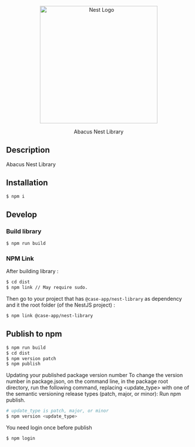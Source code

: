 <p align="center">
  <a href="http://nestjs.com/" target="blank"><img src="https://nestjs.com/img/logo_text.svg" width="320" alt="Nest Logo" /></a>
</p>

 <p align="center">Abacus Nest Library</p>
 
## Description

Abacus Nest Library


## Installation

```bash
$ npm i
```

## Develop

### Build library

```bash
$ npm run build
```

### NPM Link

After building library :
```bash
$ cd dist
$ npm link // May require sudo.
```
Then go to your project that has `@case-app/nest-library` as dependency and it the root folder (of the NestJS project) :

```bash
$ npm link @case-app/nest-library
```

## Publish to npm
```bash
$ npm run build
$ cd dist
$ npm version patch
$ npm publish
```

Updating your published package version number
To change the version number in package.json, on the command line, in the package root directory, run the following command, replacing <update_type> with one of the semantic versioning release types (patch, major, or minor):
Run npm publish.

```bash
# update_type is patch, major, or minor
$ npm version <update_type>
```

You need login once before publish 

```bash
$ npm login
```
